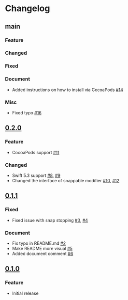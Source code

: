 Changelog
===

## main

### Feature

### Changed

### Fixed

### Document

- Added instructions on how to install via CocoaPods [#14](https://github.com/hugehoge/Snappable/pull/14)

### Misc

- Fixed typo [#16](https://github.com/hugehoge/Snappable/pull/16)

## [0.2.0]

### Feature

- CocoaPods support [#11](https://github.com/hugehoge/Snappable/pull/11)

### Changed

- Swift 5.3 support [#8](https://github.com/hugehoge/Snappable/pull/8), [#9](https://github.com/hugehoge/Snappable/pull/9)
- Changed the interface of snappable modifier [#10](https://github.com/hugehoge/Snappable/pull/10), [#12](https://github.com/hugehoge/Snappable/pull/12)

## [0.1.1]

### Fixed

- Fixed issue with snap stopping [#3](https://github.com/hugehoge/Snappable/pull/3), [#4](https://github.com/hugehoge/Snappable/pull/4)

### Document

- Fix typo in README.md [#2](https://github.com/hugehoge/Snappable/pull/2)
- Make README more visual [#5](https://github.com/hugehoge/Snappable/pull/5)
- Added document comment [#6](https://github.com/hugehoge/Snappable/pull/6)

## [0.1.0]

### Feature
- Initial release

[0.1.0]: https://github.com/hugehoge/Snappable/releases/tag/0.1.0
[0.1.1]: https://github.com/hugehoge/Snappable/releases/tag/0.1.1
[0.2.0]: https://github.com/hugehoge/Snappable/releases/tag/0.2.0
